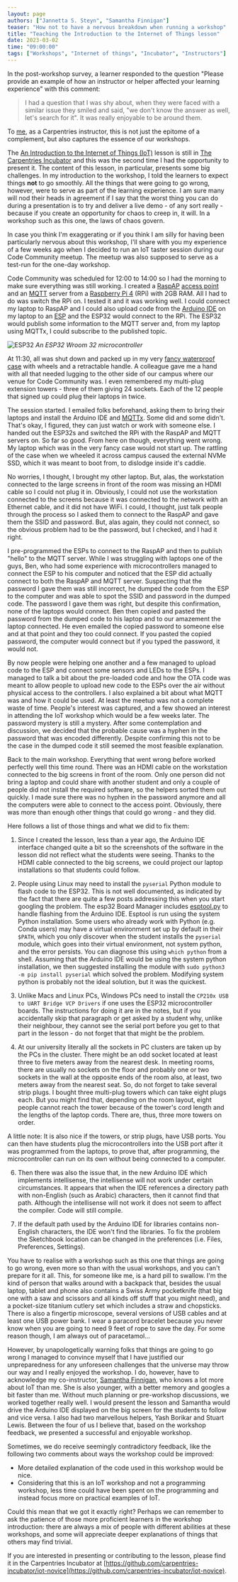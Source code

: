 ```yaml
---
layout: page
authors: ["Jannetta S. Steyn", "Samantha Finnigan"]
teaser: "How not to have a nervous breakdown when running a workshop"
title: "Teaching the Introduction to the Internet of Things lesson"
date: 2023-03-02
time: "09:00:00"
tags: ["Workshops", "Internet of things", "Incubator", "Instructors"]
---
```


In the post-workshop survey, a learner responded to the question "Please provide an example of how an instructor or helper affected your learning experience" with this comment:

> I had a question that I was shy about, when they were faced with a similar issue they smiled and said, "we don't know the answer as well, let's search for it". It was really enjoyable to be around them.

To [me](https://jannetta.com), as a Carpentries instructor, this is not just the epitome of a complement, but also captures the essence of our workshops.

The [An Introduction to the Internet of Things (IoT)](https://carpentries-incubator.github.io/iot-novice/) lesson is still in [The Carpentries Incubator](https://carpentries-incubator.org/) and this was the second time I had the opportunity to present it. The content of this lesson, in particular, presents some big challenges. In my introduction to the workshop, I told the learners to expect things **not** to go smoothly. All the things that were going to go wrong, however, were to serve as part of the learning experience. I am sure many will nod their heads in agreement if I say that the worst thing you can do during a presentation is to try and deliver a live demo - of any sort really - because if you create an opportunity for chaos to creep in, it will. In a workshop such as this one, the laws of chaos govern.

In case you think I'm exaggerating or if you think I am silly for having been particularly nervous about this workshop, I'll share with you my experience of a few weeks ago when I decided to run an IoT taster session during our Code Community meetup. The meetup was also supposed to serve as a test-run for the one-day workshop.

Code Community was scheduled for 12:00 to 14:00 so I had the morning to make sure everything was still working. I created a [RaspAP](https://raspap.com/) [access point](https://en.wikipedia.org/wiki/Wireless_access_point) and an [MQTT](https://mqtt.org/) server from a [Raspberry Pi 4](https://www.raspberrypi.com/products/raspberry-pi-4-model-b/) (RPi) with 2GB RAM. All I had to do was switch the RPi on. I tested it and it was working well. I could connect my laptop to RaspAP and I could also upload code from the [Arduino IDE](https://www.arduino.cc/en/software) on my laptop to an [ESP](https://www.espressif.com/sites/default/files/documentation/esp32-wroom-32_datasheet_en.pdf) and the ESP32 would connect to the RPi. The ESP32 would publish some information to the MQTT server and, from my laptop using MQTTx, I could subscribe to the published topic.

![ESP32](https://upload.wikimedia.org/wikipedia/commons/thumb/2/20/ESP32_Espressif_ESP-WROOM-32_Dev_Board.jpg/640px-ESP32_Espressif_ESP-WROOM-32_Dev_Board.jpg)
*An ESP32 Wroom 32 microcontroller*

At 11:30, all was shut down and packed up in my very [fancy waterproof case](https://www.peli.com/eu/en/product/cases/carry-on-case/air/1535) with wheels and a retractable handle. A colleague gave me a hand with all that needed lugging to the other side of our campus where our venue for Code Community was. I even remembered my multi-plug extension towers - three of them giving 24 sockets. Each of the 12 people that signed up could plug their laptops in twice.

The session started. I emailed folks beforehand, asking them to bring their laptops and install the Arduino IDE and [MQTTx](https://mqttx.app/). Some did and some didn't. That's okay, I figured, they can just watch or work with someone else. I handed out the ESP32s and switched the RPi with the RaspAP and MQTT servers on. So far so good. From here on though, everything went wrong. My laptop which was in the very fancy case would not start up. The rattling of the case when we wheeled it across campus caused the external NVMe SSD, which it was meant to boot from, to dislodge inside it's caddie.

No worries, I thought, I brought my other laptop. But, alas, the workstation connected to the large screens in front of the room was missing an HDMI cable so I could not plug it in. Obviously, I could not use the workstation connected to the screens because it was connected to the network with an Ethernet cable, and it did not have WiFi. I could, I thought, just talk people through the process so I asked them to connect to the RaspAP and gave them the SSID and password. But, alas again, they could not connect, so the obvious problem had to be the password, but I checked, and I had it right.

I pre-programmed the ESPs to connect to the RaspAP and then to publish "hello" to the MQTT server. While I was struggling with laptops one of the guys, Ben, who had some experience with microcontrollers managed to connect the ESP to his computer and noticed that the ESP did actually connect to both the RaspAP and MQTT server. Suspecting that the password I gave them was still incorrect, he dumped the code from the ESP to the computer and was able to spot the SSID and password in the dumped code. The password I gave them was right, but despite this confirmation, none of the laptops would connect. Ben then copied and pasted the password from the dumped code to his laptop and to our amazement the laptop connected. He even emailed the copied password to someone else and at that point and they too could connect. If you pasted the copied password, the computer would connect but if you typed the password, it would not.

By now people were helping one another and a few managed to upload code to the ESP and connect some sensors and LEDs to the ESPs. I managed to talk a bit about the pre-loaded code and how the OTA code was meant to allow people to upload new code to the ESPs over the air without physical access to the controllers. I also explained a bit about what MQTT was and how it could be used. At least the meetup was not a complete waste of time. People's interest was captured, and a few showed an interest in attending the IoT workshop which would be a few weeks later. The password mystery is still a mystery. After some contemplation and discussion, we decided that the probable cause was a hyphen in the password that was encoded differently. Despite confirming this not to be the case in the dumped code it still seemed the most feasible explanation.

Back to the main workshop. Everything that went wrong before worked perfectly well this time round. There was an HDMI cable on the workstation connected to the big screens in front of the room. Only one person did not bring a laptop and could share with another student and only a couple of people did not install the required software, so the helpers sorted them out quickly. I made sure there was no hyphen in the password anymore and all the computers were able to connect to the access point. Obviously, there was more than enough other things that could go wrong - and they did.

Here follows a list of those things and what we did to fix them:

1. Since I created the lesson, less than a year ago, the Arduino IDE interface changed quite a bit so the screenshots of the software in the lesson did not reflect what the students were seeing. Thanks to the HDMI cable connected to the big screens, we could project our laptop installations so that students could follow.

2. People using Linux may need to install the `pyserial` Python module to flash code to the ESP32. This is not well documented, as indicated by the fact that there are quite a few posts addressing this when you start googling the problem. The esp32 Board Manager includes [esptool.py](https://github.com/espressif/esptool) to handle flashing from the Arduino IDE. Esptool is run using the system Python installation. Some users who already work with Python (e.g. Conda users) may have a virtual environment set up by default in their `$PATH`, which you only discover when the student installs the `pyserial` module, which goes into their virtual environment, not system python, and the error persists. You can diagnose this using `which python` from a shell. Assuming that the Arduino IDE would be using the system python installation, we then suggested installing the module with `sudo python3 -m pip install pyserial` which solved the problem. Modifying system python is probably not the ideal solution, but it was the quickest.

3. Unlike Macs and Linux PCs, Windows PCs need to install the `CP210x USB to UART Bridge VCP Drivers` if one uses the ESP32 microcontroller boards. The instructions for doing it are in the notes, but if you accidentally skip that paragraph or get asked by a student why, unlike their neighbour, they cannot see the serial port before you get to that part in the lesson - do not forget that that might be the problem.

4. At our university literally all the sockets in PC clusters are taken up by the PCs in the cluster. There might be an odd socket located at least three to five meters away from the nearest desk. In meeting rooms, there are usually no sockets on the floor and probably one or two sockets in the wall at the opposite ends of the room also, at least, two meters away from the nearest seat. So, do not forget to take several strip plugs. I bought three multi-plug towers which can take eight plugs each. But you might find that, depending on the room layout, eight people cannot reach the tower because of the tower's cord length and the lengths of the laptop cords. There are, thus, three more towers on order.

A little note: It is also nice if the towers, or strip plugs, have USB ports. You can then have students plug the microcontrollers into the USB port after it was programmed from the laptops, to prove that, after programming, the microcontroller can run on its own without being connected to a computer.

6. Then there was also the issue that, in the new Arduino IDE which implements intellisense, the intellisense will not work under certain circumstances. It appears that when the IDE references a directory path with non-English (such as Arabic) characters, then it cannot find that path. Although the intellisense will not work it does not seem to affect the compiler. Code will still compile.

7. If the default path used by the Arduino IDE for libraries contains non-English characters, the IDE won't find the libraries. To fix the problem the Sketchbook location can be changed in the preferences (i.e. Files, Preferences, Settings).

You have to realise with a workshop such as this one that things are going to go wrong, even more so than with the usual workshops, and you can't prepare for it all. This, for someone like me, is a hard pill to swallow. I'm the kind of person that walks around with a backpack that, besides the usual laptop, tablet and phone also contains a Swiss Army pocketknife (that big one with a saw and scissors and all kinds off stuff that you might need), and a pocket-size titanium cutlery set which includes a straw and chopsticks. There is also a fingertip microscope, several versions of USB cables and at least one USB power bank. I wear a paracord bracelet because you never know when you are going to need 9 feet of rope to save the day. For some reason though, I am always out of paracetamol...

However, by unapologetically warning folks that things are going to go wrong I managed to convince myself that I have justified our unpreparedness for any unforeseen challenges that the universe may throw our way and I really enjoyed the workshop. I do, however, have to acknowledge my co-instructor, [Samantha Finnigan](https://finnigan.dev/), who knows a lot more about IoT than me. She is also younger, with a better memory and googles a bit faster than me. Without much planning or pre-workshop discussions, we worked together really well. I would present the lesson and Samantha would drive the Arduino IDE displayed on the big screen for the students to follow and vice versa. I also had two marvellous helpers, Yash Borikar and Stuart Lewis. Between the four of us I believe that, based on the workshop feedback, we presented a successful and enjoyable workshop.

Sometimes, we do receive seemingly contradictory feedback, like the following two comments about ways the workshop could be improved:

- More detailed explanation of the code used in this workshop would be nice.
- Considering that this is an IoT workshop and not a programming workshop, less time could have been spent on the programming and instead focus more on practical examples of IoT.

Could this mean that we got it exactly right? Perhaps we can remember to ask the patience of those more proficient learners in the workshop introduction: there are always a mix of people with different abilities at these workshops, and some will appreciate deeper explanations of things that others may find trivial.

If you are interested in presenting or contributing to the lesson, please find it in the Carpentries Incubator at [https://github.com/carpentries-incubator/iot-novice](https://github.com/carpentries-incubator/iot-novice).


